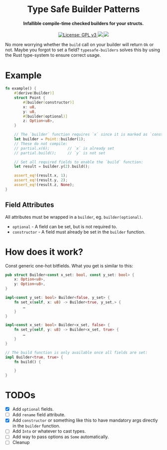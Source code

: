 <h1 align="center"><br>
    Type Safe Builder Patterns
<br></h1>

<h4 align="center">Infallible compile-time checked builders for your structs.</h4>

<p align="center">
  <a href="https://www.gnu.org/licenses/gpl-3.0">
    <img src="https://img.shields.io/badge/License-GPL%20v3-blue.svg" alt="License: GPL v3">
  </a>
  <a href="https://crates.io/crates/typesafe-builders">
    <img src="https://img.shields.io/crates/v/typesafe-builders"/>
  </a>
  <a href="https://github.com/ggwpez/typesafe-builders/actions/workflows/rust.yml">
  	<img src="https://github.com/ggwpez/typesafe-builders/actions/workflows/rust.yml/badge.svg"/>
  </a>
</p>

No more worrying whether the `build` call on your builder will return `Ok` or not. Maybe you forgot to set a field? `typesafe-builders` solves this by using the Rust type-system to ensure correct usage.

# Example

```rust
fn example() {
	#[derive(Builder)]
	struct Point {
		#[builder(constructor)]
		x: u8,
		y: u8,
		#[builder(optional)]
		z: Option<u8>,
	}

	// The `builder` function requires `x` since it is marked as `constructor`.
	let builder = Point::builder(1);
	// These do not compile:
	// partial.x(6); 		// `x` is already set
	// partial.build();		// `y` is not set

	// Set all required fields to enable the `build` function:
	let result = builder.y(2).build();

	assert_eq!(result.x, 1);
	assert_eq!(result.y, 2);
	assert_eq!(result.z, None);
}
```

## Field Attributes

All attributes must be wrapped in a `builder`, eg. `builder(optional)`.

- `optional` - A field can be set, but is not required to.
- `constructor` - A field must already be set in the `builder` function.

# How does it work?

Const generic one-hot bitfields. What you get is similar to this:

```rust
pub struct Builder<const x_set: bool, const y_set: bool> {
	x: Option<u8>,
	y: Option<u8>,
}

impl<const y_set: bool> Builder<false, y_set> {
    fn set_x(self, x: u8) -> Builder<true, y_set,> {
        …
    }
}

impl<const x_set: bool> Builder<x_set, false> {
    fn set_y(self, y: u8) -> Builder<x_set, true> {
        …
    }
}

// The build function is only available once all fields are set:
impl Builder<true, true> {
    fn build() {

    }
}
```

# TODOs

- [x] Add `optional` fields.
- [ ] Add `rename` field attribute.
- [x] Add `constructor` or something like this to have mandatory args directly in the `builder` function.
- [ ] Add `Into` or whatever to cast types.
- [ ] Add way to pass options as `Some` automatically.
- [ ] Cleanup
